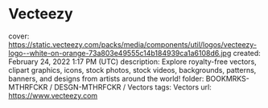 # Vecteezy

cover: https://static.vecteezy.com/packs/media/components/util/logos/vecteezy-logo--white-on-orange-73a803e49555c14b184939ca1a6108d6.jpg
created: February 24, 2022 1:17 PM (UTC)
description: Explore royalty-free vectors, clipart graphics, icons, stock photos, stock videos, backgrounds, patterns, banners, and designs from artists around the world!
folder: BOOKMRKS-MTHRFCKR / DESGN-MTHRFCKR / Vectors
tags: Vectors
url: https://www.vecteezy.com